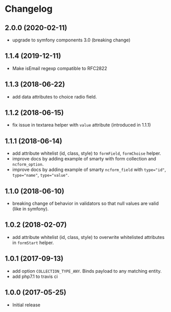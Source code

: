 # Changelog

## 2.0.0 (2020-02-11)

  * upgrade to symfony components 3.0 (breaking change)

## 1.1.4 (2019-12-11)

  * Make isEmail regexp compatible to RFC2822

## 1.1.3 (2018-06-22)

  * add data attributes to choice radio field.

## 1.1.2 (2018-06-15)

  * fix issue in textarea helper with `value` attribute (introduced in 1.1.1)

## 1.1.1 (2018-06-14)

  * add attribute whitelist (id, class, style) to `formField`, `formChoise` helper.
  * improve docs by adding example of smarty with form collection and `ncform_option`.
  * improve docs by adding example of smarty `ncform_field` with `type="id"`, `type="name"`, `type="value"`.

## 1.1.0 (2018-06-10)

  * breaking change of behavior in validators so that null values are valid (like in symfony).

## 1.0.2 (2018-02-07)

  * add attribute whitelist (id, class, style) to overwrite whitelisted attributes in `formStart` helper.

## 1.0.1 (2017-09-13)

  * add option `COLLECTION_TYPE_ANY`. Binds payload to any matching entity.
  * add php7.1 to travis ci

## 1.0.0 (2017-05-25)

  * Initial release
